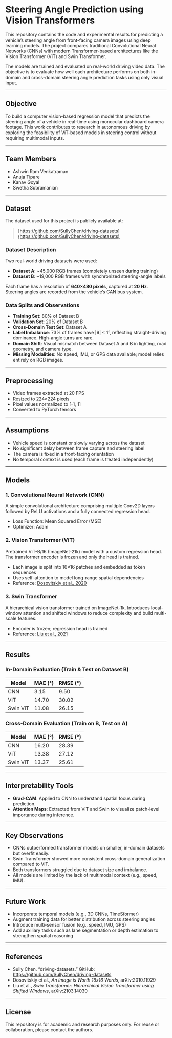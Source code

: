 # Steering Angle Prediction using Vision Transformers

This repository contains the code and experimental results for predicting a vehicle’s steering angle from front-facing camera images using deep learning models. The project compares traditional Convolutional Neural Networks (CNNs) with modern Transformer-based architectures like the Vision Transformer (ViT) and Swin Transformer.

The models are trained and evaluated on real-world driving video data. The objective is to evaluate how well each architecture performs on both in-domain and cross-domain steering angle prediction tasks using only visual input.

---

## Objective

To build a computer vision-based regression model that predicts the steering angle of a vehicle in real-time using monocular dashboard camera footage. This work contributes to research in autonomous driving by exploring the feasibility of ViT-based models in steering control without requiring multimodal inputs.

---

## Team Members

- Ashwin Ram Venkatraman  
- Anuja Tipare  
- Kanav Goyal  
- Swetha Subramanian

---

## Dataset

The dataset used for this project is publicly available at:

> [https://github.com/SullyChen/driving-datasets](https://github.com/SullyChen/driving-datasets)

### Dataset Description

Two real-world driving datasets were used:

- **Dataset A**: ~45,000 RGB frames (completely unseen during training)
- **Dataset B**: ~19,000 RGB frames with synchronized steering-angle labels

Each frame has a resolution of **640×480 pixels**, captured at **20 Hz**. Steering angles are recorded from the vehicle’s CAN bus system.

### Data Splits and Observations

- **Training Set**: 80% of Dataset B
- **Validation Set**: 20% of Dataset B
- **Cross-Domain Test Set**: Dataset A
- **Label Imbalance**: 73% of frames have |θ| < 1°, reflecting straight-driving dominance. High-angle turns are rare.
- **Domain Shift**: Visual mismatch between Dataset A and B in lighting, road geometry, and camera type.
- **Missing Modalities**: No speed, IMU, or GPS data available; model relies entirely on RGB images.

---

## Preprocessing

- Video frames extracted at 20 FPS
- Resized to 224×224 pixels
- Pixel values normalized to [-1, 1]
- Converted to PyTorch tensors

---

## Assumptions

- Vehicle speed is constant or slowly varying across the dataset
- No significant delay between frame capture and steering label
- The camera is fixed in a front-facing orientation
- No temporal context is used (each frame is treated independently)

---

## Models

### 1. Convolutional Neural Network (CNN)

A simple convolutional architecture comprising multiple Conv2D layers followed by ReLU activations and a fully connected regression head.

- Loss Function: Mean Squared Error (MSE)  
- Optimizer: Adam  

### 2. Vision Transformer (ViT)

Pretrained ViT-B/16 (ImageNet-21k) model with a custom regression head. The transformer encoder is frozen and only the head is trained.

- Each image is split into 16×16 patches and embedded as token sequences
- Uses self-attention to model long-range spatial dependencies
- Reference: [Dosovitskiy et al., 2020](https://arxiv.org/abs/2010.11929)

### 3. Swin Transformer

A hierarchical vision transformer trained on ImageNet-1k. Introduces local-window attention and shifted windows to reduce complexity and build multi-scale features.

- Encoder is frozen; regression head is trained
- Reference: [Liu et al., 2021](https://arxiv.org/abs/2103.14030)

---

## Results

### In-Domain Evaluation (Train & Test on Dataset B)

| Model     | MAE (°) | RMSE (°) |
|-----------|---------|----------|
| CNN       | 3.15    | 9.50     |
| ViT       | 14.70   | 30.02    |
| Swin ViT  | 11.08   | 26.15    |

### Cross-Domain Evaluation (Train on B, Test on A)

| Model     | MAE (°) | RMSE (°) |
|-----------|---------|----------|
| CNN       | 16.20   | 28.39    |
| ViT       | 13.38   | 27.12    |
| Swin ViT  | 13.37   | 25.61    |

---

## Interpretability Tools

- **Grad-CAM**: Applied to CNN to understand spatial focus during prediction.
- **Attention Maps**: Extracted from ViT and Swin to visualize patch-level importance during inference.

---

## Key Observations

- CNNs outperformed transformer models on smaller, in-domain datasets but overfit easily.
- Swin Transformer showed more consistent cross-domain generalization compared to ViT.
- Both transformers struggled due to dataset size and imbalance.
- All models are limited by the lack of multimodal context (e.g., speed, IMU).

---

## Future Work

- Incorporate temporal models (e.g., 3D CNNs, TimeSformer)
- Augment training data for better distribution across steering angles
- Introduce multi-sensor fusion (e.g., speed, IMU, GPS)
- Add auxiliary tasks such as lane segmentation or depth estimation to strengthen spatial reasoning

---

## References

- Sully Chen. “driving-datasets.” GitHub: https://github.com/SullyChen/driving-datasets  
- Dosovitskiy et al., *An Image is Worth 16x16 Words*, arXiv:2010.11929  
- Liu et al., *Swin Transformer: Hierarchical Vision Transformer using Shifted Windows*, arXiv:2103.14030

---

## License

This repository is for academic and research purposes only. For reuse or collaboration, please contact the authors.
